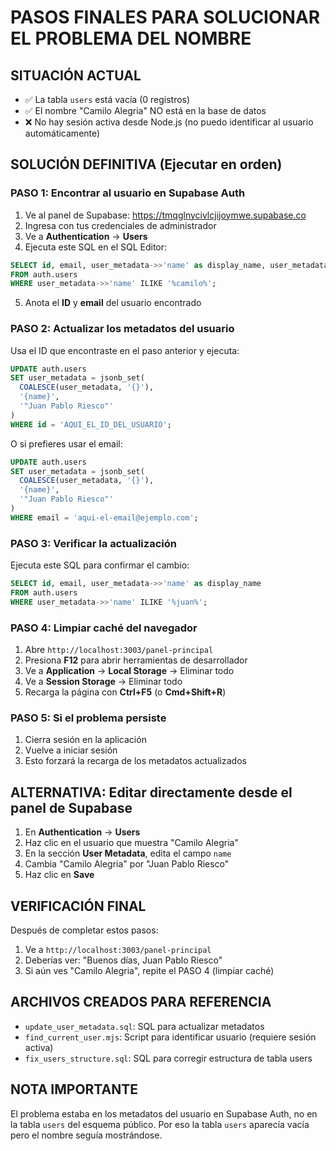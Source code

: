 # PASOS FINALES PARA SOLUCIONAR EL PROBLEMA DEL NOMBRE

## SITUACIÓN ACTUAL
- ✅ La tabla `users` está vacía (0 registros)
- ✅ El nombre "Camilo Alegria" NO está en la base de datos
- ❌ No hay sesión activa desde Node.js (no puedo identificar al usuario automáticamente)

## SOLUCIÓN DEFINITIVA (Ejecutar en orden)

### PASO 1: Encontrar al usuario en Supabase Auth

1. Ve al panel de Supabase: https://tmqglnycivlcjijoymwe.supabase.co
2. Ingresa con tus credenciales de administrador
3. Ve a **Authentication** → **Users**
4. Ejecuta este SQL en el SQL Editor:

```sql
SELECT id, email, user_metadata->>'name' as display_name, user_metadata 
FROM auth.users 
WHERE user_metadata->>'name' ILIKE '%camilo%';
```

5. Anota el **ID** y **email** del usuario encontrado

### PASO 2: Actualizar los metadatos del usuario

Usa el ID que encontraste en el paso anterior y ejecuta:

```sql
UPDATE auth.users 
SET user_metadata = jsonb_set(
  COALESCE(user_metadata, '{}'),
  '{name}',
  '"Juan Pablo Riesco"'
)
WHERE id = 'AQUI_EL_ID_DEL_USUARIO';
```

O si prefieres usar el email:

```sql
UPDATE auth.users 
SET user_metadata = jsonb_set(
  COALESCE(user_metadata, '{}'),
  '{name}',
  '"Juan Pablo Riesco"'
)
WHERE email = 'aqui-el-email@ejemplo.com';
```

### PASO 3: Verificar la actualización

Ejecuta este SQL para confirmar el cambio:

```sql
SELECT id, email, user_metadata->>'name' as display_name 
FROM auth.users 
WHERE user_metadata->>'name' ILIKE '%juan%';
```

### PASO 4: Limpiar caché del navegador

1. Abre `http://localhost:3003/panel-principal`
2. Presiona **F12** para abrir herramientas de desarrollador
3. Ve a **Application** → **Local Storage** → Eliminar todo
4. Ve a **Session Storage** → Eliminar todo
5. Recarga la página con **Ctrl+F5** (o **Cmd+Shift+R**)

### PASO 5: Si el problema persiste

1. Cierra sesión en la aplicación
2. Vuelve a iniciar sesión
3. Esto forzará la recarga de los metadatos actualizados

## ALTERNATIVA: Editar directamente desde el panel de Supabase

1. En **Authentication** → **Users**
2. Haz clic en el usuario que muestra "Camilo Alegria"
3. En la sección **User Metadata**, edita el campo `name`
4. Cambia "Camilo Alegria" por "Juan Pablo Riesco"
5. Haz clic en **Save**

## VERIFICACIÓN FINAL

Después de completar estos pasos:
1. Ve a `http://localhost:3003/panel-principal`
2. Deberías ver: "Buenos días, Juan Pablo Riesco"
3. Si aún ves "Camilo Alegria", repite el PASO 4 (limpiar caché)

## ARCHIVOS CREADOS PARA REFERENCIA

- `update_user_metadata.sql`: SQL para actualizar metadatos
- `find_current_user.mjs`: Script para identificar usuario (requiere sesión activa)
- `fix_users_structure.sql`: SQL para corregir estructura de tabla users

## NOTA IMPORTANTE

El problema estaba en los metadatos del usuario en Supabase Auth, no en la tabla `users` del esquema público. Por eso la tabla `users` aparecía vacía pero el nombre seguía mostrándose.